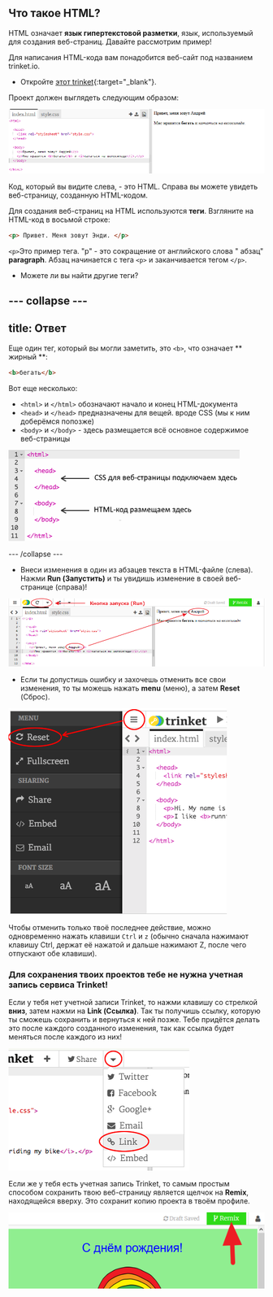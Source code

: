 ## Что такое HTML?

HTML означает **язык гипертекстовой разметки**, язык, используемый для создания веб-страниц. Давайте рассмотрим пример!

Для написания HTML-кода вам понадобится веб-сайт под названием trinket.io.

+ Откройте [этот trinket](http://jumpto.cc/web-intro){:target="_blank"}.

Проект должен выглядеть следующим образом:

![скриншот](images/birthday-starter.png)

Код, который вы видите слева, - это HTML. Справа вы можете увидеть веб-страницу, созданную HTML-кодом.

Для создания веб-страниц на HTML используются **теги**. Взгляните на HTML-код в восьмой строке:

```html
<p> Привет. Меня зовут Энди. </p>
```

`<p>`Это пример тега. "p" - это сокращение от английского слова " абзац" **paragraph**. Абзац начинается с тега `<p>` и заканчивается тегом `</p>`.

+ Можете ли вы найти другие теги?

## \--- collapse \---

## title: Ответ

Еще один тег, который вы могли заметить, это `<b>`, что означает ** жирный **:

```html
<b>бегать</b>
```

Вот еще несколько:

+ `<html>` и `</html>` обозначают начало и конец HTML-документа
+ `<head>` и `</head>` предназначены для вещей. вроде CSS (мы к ним доберёмся попозже)
+ `<body>` и `</body>` - здесь размещается всё основное содержимое веб-страницы

![screenshot](images/birthday-head-body.png)

\--- /collapse \---

+ Внеси изменения в один из абзацев текста в HTML-файле (слева). Нажми **Run (Запустить)** и ты увидишь изменение в своей веб-странице (справа)!

![screenshot](images/birthday-edit-html.png)

+ Если ты допустишь ошибку и захочешь отменить все свои изменения, то ты можешь нажать **menu** (меню), а затем **Reset** (Сброс).

![screenshot](images/birthday-reset.png)

Чтобы отменить только твоё последнее действие, можно одновременно нажать клавиши `Ctrl` и `z` (обычно сначала нажимают клавишу Ctrl, держат её нажатой и дальше нажимают Z, после чего отпускают обе клавиши).

### Для сохранения твоих проектов тебе не нужна учетная запись сервиса Trinket!

Если у тебя нет учетной записи Trinket, то нажми клавишу со стрелкой **вниз**, затем нажми на **Link (Ссылка)**. Так ты получишь ссылку, которую ты сможешь сохранить и вернуться к ней позже. Тебе придётся делать это после каждого созданного изменения, так как ссылка будет меняться после каждого из них!

![screenshot](images/birthday-link.png)

Если же у тебя есть учетная запись Trinket, то самым простым способом сохранить твою веб-страницу является щелчок на **Remix**, находящейся вверху. Это сохранит копию проекта в твоём профиле.

![screenshot](images/birthday-remix.png)